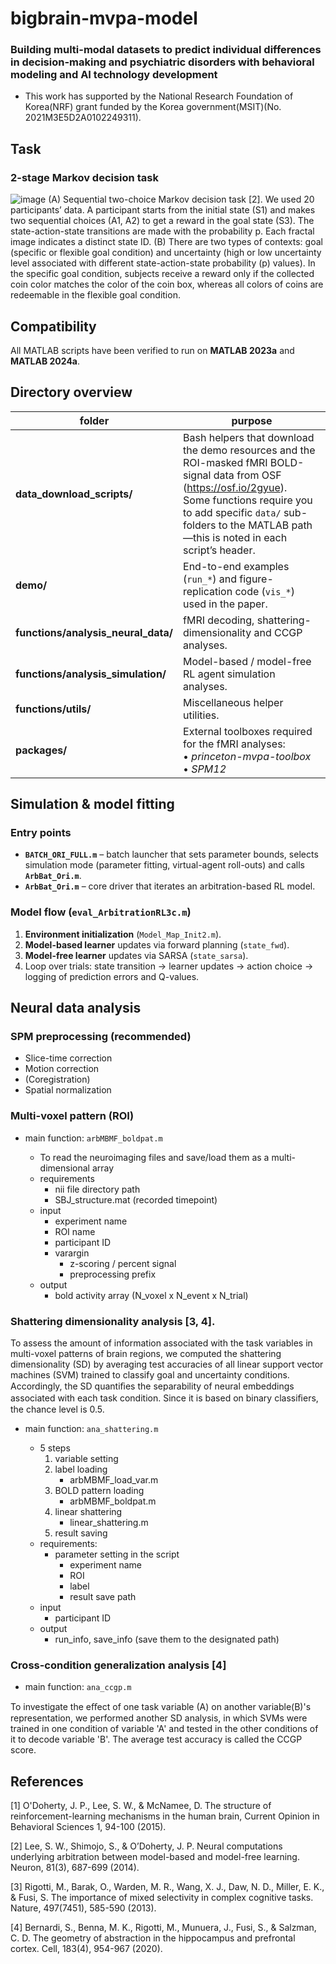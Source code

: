 # bigbrain-mvpa-model
### Building multi-modal datasets to predict individual differences in  decision-making and psychiatric disorders with behavioral modeling and AI technology development
 - This work has supported by the National Research Foundation of Korea(NRF) grant funded by the Korea government(MSIT)(No. 2021M3E5D2A0102249311).



## Task
### 2-stage Markov decision task
![image](https://user-images.githubusercontent.com/31230723/207741819-dc551411-f1b9-4d62-b1ec-241a2b3e94ae.png)
(A) Sequential two-choice Markov decision task [2]. We used 20 participants’ data. A participant starts from the initial state (S1) and makes two sequential choices (A1, A2) to get a reward in the goal state (S3). The state-action-state transitions are made with the probability p. Each fractal image indicates a distinct state ID. (B) There are two types of contexts: goal (specific or flexible goal condition) and uncertainty (high or low uncertainty level associated with different state-action-state probability (p) values). In the specific goal condition, subjects receive a reward only if the collected coin color matches the color of the coin box, whereas all colors of coins are redeemable in the flexible goal condition.



## Compatibility
All MATLAB scripts have been verified to run on **MATLAB 2023a** and **MATLAB 2024a**.




## Directory overview

| folder | purpose |
|--------|---------|
| **data_download_scripts/** | Bash helpers that download the demo resources and the ROI-masked fMRI BOLD-signal data from OSF (<https://osf.io/2gyue>).<br>Some functions require you to add specific `data/` sub-folders to the MATLAB path—this is noted in each script’s header. |
| **demo/** | End-to-end examples (`run_*`) and figure-replication code (`vis_*`) used in the paper. |
| **functions/analysis_neural_data/** | fMRI decoding, shattering-dimensionality and CCGP analyses. |
| **functions/analysis_simulation/** | Model-based / model-free RL agent simulation analyses. |
| **functions/utils/** | Miscellaneous helper utilities. |
| **packages/** | External toolboxes required for the fMRI analyses:<br>  • *princeton-mvpa-toolbox* <br>  • *SPM12* |



## Simulation & model fitting

### Entry points
* **`BATCH_ORI_FULL.m`** – batch launcher that sets parameter bounds, selects simulation mode (parameter fitting, virtual-agent roll-outs) and calls **`ArbBat_Ori.m`**.
* **`ArbBat_Ori.m`** – core driver that iterates an arbitration-based RL model.

### Model flow (`eval_ArbitrationRL3c.m`)
1. **Environment initialization** (`Model_Map_Init2.m`).
2. **Model-based learner** updates via forward planning (`state_fwd`).
3. **Model-free learner** updates via SARSA (`state_sarsa`).
5. Loop over trials: state transition → learner updates → action choice → logging of prediction errors and Q-values.




## Neural data analysis

### SPM preprocessing (recommended)
 - Slice-time correction
 - Motion correction
 - (Coregistration)
 - Spatial normalization

### Multi-voxel pattern (ROI)
* main function: `arbMBMF_boldpat.m`

    - To read the neuroimaging files and save/load them as a multi-dimensional array
    - requirements
        - nii file directory path
        - SBJ_structure.mat (recorded timepoint)
    - input
        - experiment name
        - ROI name
        - participant ID
        - varargin
            - z-scoring / percent signal
            - preprocessing prefix
    - output
        - bold activity array (N_voxel x N_event x N_trial)

### Shattering dimensionality analysis [3, 4]. 
 To assess the amount of information associated with the task variables in multi-voxel patterns of brain regions, we computed the shattering dimensionality (SD) by averaging test accuracies of all linear support vector machines (SVM) trained to classify goal and uncertainty conditions. Accordingly, the SD quantiﬁes the separability of neural embeddings associated with each task condition. Since it is based on binary classiﬁers, the chance level is 0.5.

* main function: `ana_shattering.m`

    - 5 steps
        1. variable setting 
        2. label loading 
            - arbMBMF_load_var.m
        3. BOLD pattern loading 
            - arbMBMF_boldpat.m
        4. linear shattering 
            - linear_shattering.m
        5. result saving
    - requirements: 
        - parameter setting in the script
            - experiment name
            - ROI
            - label
            - result save path
    - input
        - participant ID
    - output
        - run_info, save_info (save them to the designated path)

### Cross-condition generalization analysis [4]

* main function: `ana_ccgp.m`
 
 To investigate the eﬀect of one task variable (A) on another variable(B)'s representation, we performed another SD analysis, in which SVMs were trained in one condition of variable 'A' and tested in the other conditions of it to decode variable 'B'. The average test accuracy is called the CCGP score.



## References
[1] O'Doherty, J. P., Lee, S. W., & McNamee, D. The structure of reinforcement-learning mechanisms in the human brain, Current Opinion in Behavioral Sciences 1, 94-100 (2015).

[2] Lee, S. W., Shimojo, S., & O’Doherty, J. P. Neural computations underlying arbitration between model-based and model-free learning. Neuron, 81(3), 687-699 (2014).

[3] Rigotti, M., Barak, O., Warden, M. R., Wang, X. J., Daw, N. D., Miller, E. K., & Fusi, S. The importance of mixed selectivity in complex cognitive tasks. Nature, 497(7451), 585-590 (2013).

[4] Bernardi, S., Benna, M. K., Rigotti, M., Munuera, J., Fusi, S., & Salzman, C. D. The geometry of abstraction in the hippocampus and prefrontal cortex. Cell, 183(4), 954-967 (2020).


